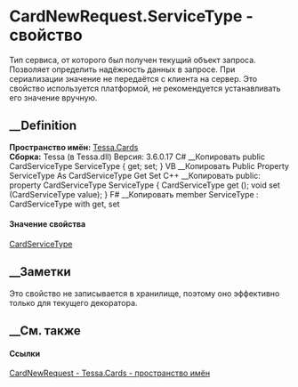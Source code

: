 # CardNewRequest.ServiceType - свойство
Тип сервиса, от которого был получен текущий объект запроса. Позволяет
определить надёжность данных в запросе. При сериализации значение не
передаётся с клиента на сервер. Это свойство используется платформой, не
рекомендуется устанавливать его значение вручную.
## __Definition
 **Пространство имён:** [Tessa.Cards](N_Tessa_Cards.htm)  
 **Сборка:** Tessa (в Tessa.dll) Версия: 3.6.0.17
C# __Копировать
     public CardServiceType ServiceType { get; set; }
VB __Копировать
     Public Property ServiceType As CardServiceType
    	Get
    	Set
C++ __Копировать
     public:
    property CardServiceType ServiceType {
    	CardServiceType get ();
    	void set (CardServiceType value);
    }
F# __Копировать
     member ServiceType : CardServiceType with get, set
#### Значение свойства
[CardServiceType](T_Tessa_Cards_CardServiceType.htm)
##  __Заметки
Это свойство не записывается в хранилище, поэтому оно эффективно только для
текущего декоратора.
## __См. также
#### Ссылки
[CardNewRequest - ](T_Tessa_Cards_CardNewRequest.htm)
[Tessa.Cards - пространство имён](N_Tessa_Cards.htm)
